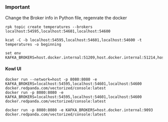 

### Important

Change the Broker info in Python file, regenrate the docker

    rpk topic create temperatures --brokers localhost:54595,localhost:54601,localhost:54600

    kcat -C -b localhost:54595,localhost:54601,localhost:54600 -t temperatures -o beginning

    set env KAFKA_BROKERS=host.docker.internal:51209,host.docker.internal:51214,host.docker.internal:51215

#### Kowl UI

    docker run --network=host -p 8080:8080 -e KAFKA_BROKERS=localhost:54595,localhost:54601,localhost:54600 docker.redpanda.com/vectorized/console:latest
    docker run -p 8080:8080 -e KAFKA_BROKERS=localhost:54595,localhost:54601,localhost:54600 docker.redpanda.com/vectorized/console:latest

    docker run -p 8080:8080 -e KAFKA_BROKERS=host.docker.internal:9093 docker.redpanda.com/vectorized/console:latest


